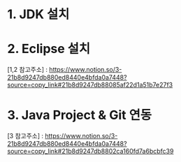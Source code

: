 # 1. JDK 설치
# 2. Eclipse 설치
[1,2 참고주소] : https://www.notion.so/3-21b8d9247db880ed8440e4bfda0a7448?source=copy_link#21b8d9247db88085af22d1a51b7e27f3


# 3. Java Project & Git 연동
[3 참고주소] : https://www.notion.so/3-21b8d9247db880ed8440e4bfda0a7448?source=copy_link#21b8d9247db8802ca160fd7a6bcbfc39
